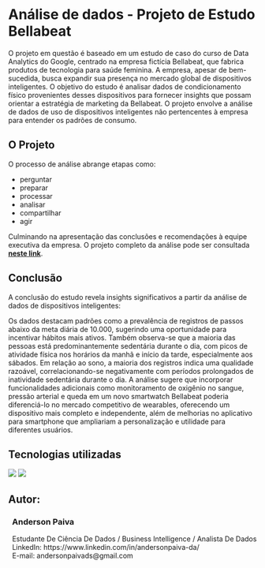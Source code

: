 # Análise de dados - Projeto de Estudo Bellabeat
O projeto em questão é baseado em um estudo de caso do curso de Data Analytics do Google, centrado na empresa fictícia Bellabeat, que fabrica produtos de tecnologia para saúde feminina. A empresa, apesar de bem-sucedida, busca expandir sua presença no mercado global de dispositivos inteligentes. O objetivo do estudo é analisar dados de condicionamento físico provenientes desses dispositivos para fornecer insights que possam orientar a estratégia de marketing da Bellabeat. O projeto envolve a análise de dados de uso de dispositivos inteligentes não pertencentes à empresa para entender os padrões de consumo. 

## O Projeto
O processo de análise abrange etapas como: 

- perguntar
- preparar
- processar
- analisar
- compartilhar
- agir

Culminando na apresentação das conclusões e recomendações à equipe executiva da empresa. O projeto completo da análise pode ser consultada [**neste link**](https://github.com/andersonpaiva-cd/Google-Bellabeat/blob/main/bellabeat-analise.ipynb).

## Conclusão
A conclusão do estudo revela insights significativos a partir da análise de dados de dispositivos inteligentes:

Os dados destacam padrões como a prevalência de registros de passos abaixo da meta diária de 10.000, sugerindo uma oportunidade para incentivar hábitos mais ativos. Também observa-se que a maioria das pessoas está predominantemente sedentária durante o dia, com picos de atividade física nos horários da manhã e início da tarde, especialmente aos sábados. Em relação ao sono, a maioria dos registros indica uma qualidade razoável, correlacionando-se negativamente com períodos prolongados de inatividade sedentária durante o dia. A análise sugere que incorporar funcionalidades adicionais como monitoramento de oxigênio no sangue, pressão arterial e queda em um novo smartwatch Bellabeat poderia diferenciá-lo no mercado competitivo de wearables, oferecendo um dispositivo mais completo e independente, além de melhorias no aplicativo para smartphone que ampliariam a personalização e utilidade para diferentes usuários.

## Tecnologias utilizadas
<img src="https://img.shields.io/badge/Microsoft_Excel-217346?style=for-the-badge&logo=microsoft-excel&logoColor=white"> <img src="https://img.shields.io/badge/python-3670A0?style=for-the-badge&logo=python&logoColor=white">

## Autor:

### &nbsp;&nbsp;Anderson Paiva

<p>
&nbsp;&nbsp;Estudante De Ciência De Dados / Business Intelligence / Analista De Dados<br/>
&nbsp;&nbsp;LinkedIn: https://www.linkedin.com/in/andersonpaiva-da/<br/>
&nbsp;&nbsp;E-mail: andersonpaivads@gmail.com<br/>
</p>
